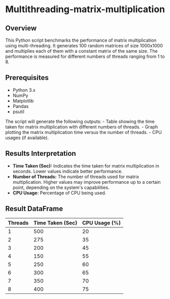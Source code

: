 # Multithreading-matrix-multiplication
## Overview

This Python script benchmarks the performance of matrix multiplication using multi-threading. It generates 100 random matrices of size 1000x1000 and multiplies each of them with a constant matrix of the same size. The performance is measured for different numbers of threads ranging from 1 to 8.

## Prerequisites

- Python 3.x
- NumPy
- Matplotlib
- Pandas
- psutil

The script will generate the following outputs:
    - Table showing the time taken for matrix multiplication with different numbers of threads.
    - Graph plotting the matrix multiplication time versus the number of threads.
    - CPU usages (if available).
    
## Results Interpretation

- **Time Taken (Sec):** Indicates the time taken for matrix multiplication in seconds. Lower values indicate better performance.
- **Number of Threads:** The number of threads used for matrix multiplication. Higher values may improve performance up to a certain point, depending on the system's capabilities.
- **CPU Usage:** Percentage of CPU being used.

## Result DataFrame

| Threads | Time Taken (Sec) | CPU Usage (%) |
|---------|------------------|---------------|
| 1       | 500              | 20            |
| 2       | 275              | 35            |
| 3       | 200              | 45            |
| 4       | 150              | 55            |
| 5       | 250              | 60            |
| 6       | 300              | 65            |
| 7       | 350              | 70            |
| 8       | 400              | 75            |
